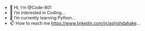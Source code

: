 - 👋 Hi, I’m @Code-801
- 👀 I’m interested in Coding...
- 🌱 I’m currently learning Python...
- 📫 How to reach me https://www.linkedin.com/in/ashishdahake...

<!---
Code-801/Code-801 is a ✨ special ✨ repository because its `README.md` (this file) appears on your GitHub profile.
You can click the Preview link to take a look at your changes.
--->

